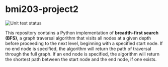 # bmi203-project2

![Unit test status](https://github.com/khanu263/bmi203-project2/workflows/Unit%20tests/badge.svg)

This repository contains a Python implementation of **breadth-first search (BFS)**, a graph traversal algorithm that visits all nodes at a given depth before proceeding to the next level, beginning with a specified start node. If no end node is specified, the algorithm will return the path of traversal through the full graph. If an end node is specified, the algorithm will return the shortest path between the start node and the end node, if one exists.